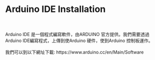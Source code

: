 
<h1>Arduino IDE Installation</h1>
<br><br>
Arduino IDE 是一個程式編寫軟件，由ARDUINO 官方提供。我們需要透過Arduino IDE編寫程式，上傳到使Arduino 硬件，使到Arduino 控制板運作。<br><br>
我們可以到以下網址下載: https://www.arduino.cc/en/Main/Software
